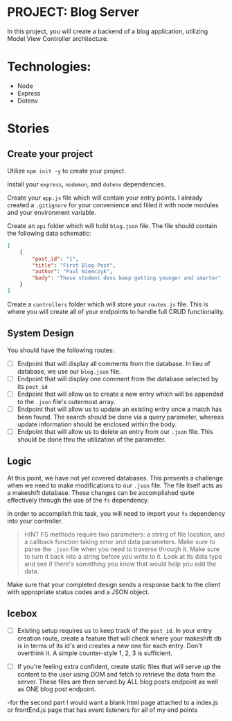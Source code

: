 # PROJECT: Blog Server

In this project, you will create a backend of a blog application, utilizing Model View Controller architecture.

# Technologies:

* Node
* Express
* Dotenv

# Stories

## Create your project

Utilize `npm init -y` to create your project.

Install your `express`, `nodemon`, and `dotenv` dependencies.

Create your `app.js` file which will contain your entry points. I already created a `.gitignore` for your convenience and filled it with node modules and your environment variable.

Create an `api` folder which will hold `blog.json` file. The file should contain the following data schematic:

```json
[
    {
        "post_id": "1",
        "title": "First Blog Post",
        "author": "Paul Niemczyk",
        "body": "These student devs keep getting younger and smarter"
    }
]
```
Create a `controllers` folder which will store your `routes.js` file. This is where you will create all of your endpoints to handle full CRUD functionality.

## System Design

You should have the following routes:

- [ ] Endpoint that will display all comments from the database. In lieu of database, we use our `blog.json` file.
- [ ] Endpoint that will display one comment from the database selected by its `post_id`
- [ ] Endpoint that will allow us to create a new entry which will be appended to the `.json` file's outermost array.
- [ ] Endpoint that will allow us to update an existing entry once a match has been found. The search should be done via a query parameter, whereas update information should be enclosed within the body.
- [ ] Endpoint that will allow us to delete an entry from our `.json` file. This should be done thru the utilization of the parameter.

## Logic

At this point, we have not yet covered databases. This presents a challenge when we need to make modifications to our `.json` file. The file itself acts as a makeshift database. These changes can be accomplished quite effectively through the use of the `fs` dependency. 

In order to accomplish this task, you will need to import your `fs` dependency into your controller.

> HINT
> FS methods require two parameters: a string of file location, and a callback function taking error and data parameters.
> Make sure to parse the `.json` file when you need to traverse through it.
> Make sure to turn it back into a string before you write to it.
> Look at its data type and see if there's something you know that would help you add the data.

Make sure that your completed design sends a response back to the client with appropriate status codes and a JSON object.

## Icebox

- [ ] Existing setup requires us to keep track of the `post_id`. In your entry creation route, create a feature that will check where your makeshift db is in terms of its id's and creates a new one for each entry. Don't overthink it. A simple counter-style 1, 2, 3 is sufficient.

- [ ] If you're feeling extra confident, create static files that will serve up the content to the user using DOM and fetch to retrieve the data from the server. These files are then served by ALL blog posts endpoint as well as ONE blog post endpoint.

-for the second part I would want a blank html page attached to a index.js or frontEnd.js page that has event listeners for all of my end points